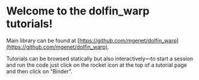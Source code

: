 # Welcome to the dolfin_warp tutorials!

Main library can be found at [https://github.com/mgenet/dolfin_warp](https://github.com/mgenet/dolfin_warp).

Tutorials can be browsed statically but also interactively—to start a session and run the code just click on the rocket icon at the top of a tutorial page and then click on "Binder".
<!-- You can also launch a JupyterLab session with all tutorials: [![Binder](https://mybinder.org/badge_logo.svg)](https://mybinder.org/v2/gh/mgenet/dolfin_warp-tutorials/master?urlpath=lab/tree/./tutos). MG20250418: itkwidget does not work in JupyterLab… -->
